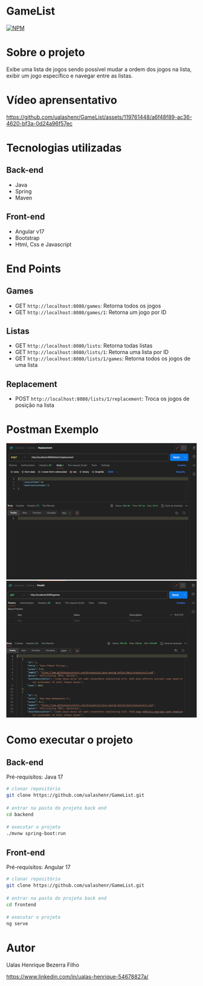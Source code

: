 # GameList
[![NPM](https://img.shields.io/npm/l/react)](https://github.com/ualashenr/MoviesRank/blob/master/LICENSE) 

# Sobre o projeto
Exibe uma lista de jogos sendo possível mudar a ordem dos jogos na lista, exibir um jogo específico e navegar entre as listas.

# Vídeo aprensentativo

https://github.com/ualashenr/GameList/assets/119761448/a6f48f89-ac36-4620-bf3a-0d24a96f57ec

# Tecnologias utilizadas

## Back-end
* Java
* Spring
* Maven

## Front-end
* Angular v17
* Bootstrap
* Html, Css e Javascript

# End Points

## Games
* GET `http://localhost:8080/games`: Retorna todos os jogos
* GET `http://localhost:8080/games/1`: Retorna um jogo por ID

## Listas
* GET `http://localhost:8080/lists`: Retorna todas listas
* GET `http://localhost:8080/lists/1`: Retorna uma lista por ID
* GET `http://localhost:8080/lists/1/games`: Retorna todos os jogos de uma lista

## Replacement
* POST `http://localhost:8080/lists/1/replacement`: Troca os jogos de posição na lista

# Postman Exemplo
![Postman](.github/Postman1.png)
![Postman](.github/Postman2.png)

# Como executar o projeto

## Back-end

Pré-requisitos: Java 17

```bash
# clonar repositório
git clone https://github.com/ualashenr/GameList.git

# entrar na pasta do projeto back end
cd backend

# executar o projeto
./mvnw spring-boot:run
```

## Front-end

Pré-requisitos: Angular 17

```bash
# clonar repositório
git clone https://github.com/ualashenr/GameList.git

# entrar na pasta do projeto back end
cd frontend

# executar o projeto
ng serve
```

# Autor
Ualas Henrique Bezerra Filho

https://www.linkedin.com/in/ualas-henrique-54678827a/
